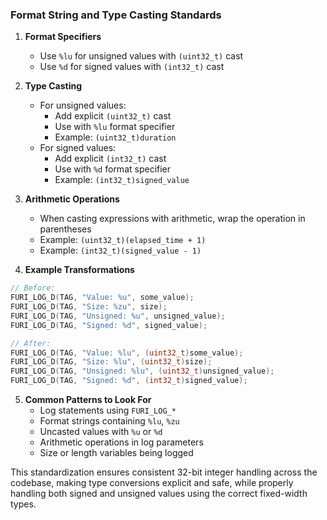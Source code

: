 ### Format String and Type Casting Standards

1. **Format Specifiers**

   - Use `%lu` for unsigned values with `(uint32_t)` cast
   - Use `%d` for signed values with `(int32_t)` cast

2. **Type Casting**

   - For unsigned values:
     - Add explicit `(uint32_t)` cast
     - Use with `%lu` format specifier
     - Example: `(uint32_t)duration`
   - For signed values:
     - Add explicit `(int32_t)` cast
     - Use with `%d` format specifier
     - Example: `(int32_t)signed_value`

3. **Arithmetic Operations**

   - When casting expressions with arithmetic, wrap the operation in parentheses
   - Example: `(uint32_t)(elapsed_time + 1)`
   - Example: `(int32_t)(signed_value - 1)`

4. **Example Transformations**

```cpp
// Before:
FURI_LOG_D(TAG, "Value: %u", some_value);
FURI_LOG_D(TAG, "Size: %zu", size);
FURI_LOG_D(TAG, "Unsigned: %u", unsigned_value);
FURI_LOG_D(TAG, "Signed: %d", signed_value);

// After:
FURI_LOG_D(TAG, "Value: %lu", (uint32_t)some_value);
FURI_LOG_D(TAG, "Size: %lu", (uint32_t)size);
FURI_LOG_D(TAG, "Unsigned: %lu", (uint32_t)unsigned_value);
FURI_LOG_D(TAG, "Signed: %d", (int32_t)signed_value);
```

5. **Common Patterns to Look For**
   - Log statements using `FURI_LOG_*`
   - Format strings containing `%lu`, `%zu`
   - Uncasted values with `%u` or `%d`
   - Arithmetic operations in log parameters
   - Size or length variables being logged

This standardization ensures consistent 32-bit integer handling across the codebase, making type conversions explicit and safe, while properly handling both signed and unsigned values using the correct fixed-width types.
